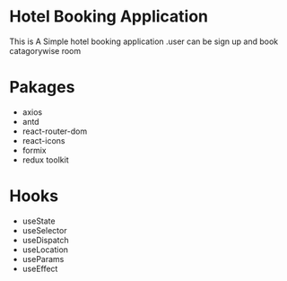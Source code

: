 # Hotel Booking Application
This is A Simple hotel booking application .user can be sign up and book catagorywise room

# Pakages
- axios
- antd
- react-router-dom
- react-icons
- formix
- redux toolkit
# Hooks
- useState
- useSelector
- useDispatch
- useLocation
- useParams
- useEffect
